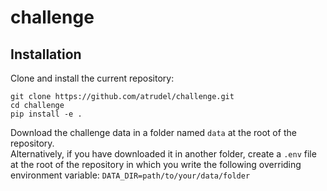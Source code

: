 # challenge

## Installation
Clone and install the current repository:
```
git clone https://github.com/atrudel/challenge.git
cd challenge
pip install -e .
```

Download the challenge data in a folder named `data` at the root of the repository.  
Alternatively, if you have downloaded it in another folder, create
a `.env` file at the root of the repository in which you write the following overriding environment variable:
``DATA_DIR=path/to/your/data/folder``
